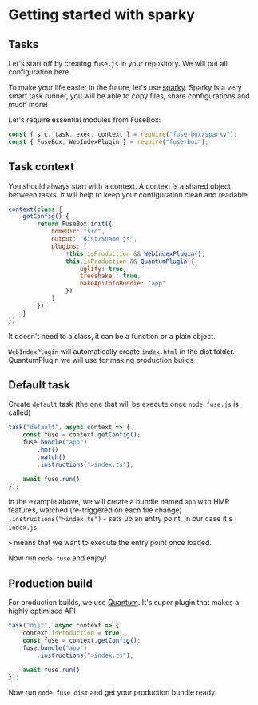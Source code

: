 # Getting started with sparky

## Tasks

Let's start off by creating `fuse.js` in your repository. We will put all configuration here.

To make your life easier in the future, let's use [sparky](/page/sparky). Sparky is a very smart task runner, you will be able to copy files, share configurations and much more!


Let's require essential modules from FuseBox:

```js
const { src, task, exec, context } = require("fuse-box/sparky");
const { FuseBox, WebIndexPlugin } = require("fuse-box");
```

## Task context

You  should always start with a context. A context is a shared object between tasks. It will help to keep your configuration clean and readable.

```js
context(class {
    getConfig() {
        return FuseBox.init({
            homeDir: "src",
            output: "dist/$name.js",
            plugins: [
                !this.isProduction && WebIndexPlugin(),
                this.isProduction && QuantumPlugin({
                    uglify: true,
                    treeshake : true,
                    bakeApiIntoBundle: "app"
                })
            ]
        });
    }
})
```

It doesn't need to a class, it can be a function or a plain object.

`WebIndexPlugin` will automatically create `index.html` in the dist folder. QuantumPlugin we will use for making production builds

## Default task
Create `default` task (the one that will be execute once `node fuse.js` is called)

```js
task("default", async context => {
    const fuse = context.getConfig();
    fuse.bundle("app")
        .hmr()
        .watch()
        .instructions(">index.ts");

    await fuse.run()
});
```

In the example above, we will create a bundle named `app` with HMR features, watched (re-triggered on each file change)
`.instructions(">index.ts")` - sets up an entry point. In our case it's `index.js`.

`>` means that we want to execute the entry point once loaded.


Now run `node fuse` and enjoy!

## Production build

For production builds, we use [Quantum](/page/quantum). It's super plugin that makes a highly optimised API

```js
task("dist", async context => {
    context.isProduction = true;
    const fuse = context.getConfig();
    fuse.bundle("app")
        .instructions(">index.ts");

    await fuse.run()
});
```

Now run `node fuse dist` and get your production bundle ready!